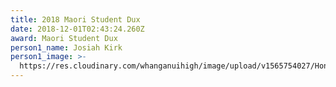 ```yaml
---
title: 2018 Maori Student Dux
date: 2018-12-01T02:43:24.260Z
award: Maori Student Dux
person1_name: Josiah Kirk
person1_image: >-
  https://res.cloudinary.com/whanganuihigh/image/upload/v1565754027/Honours%20Board/2018-_Maori_Dux_-_Josiah_Kirk.jpg
---
```


